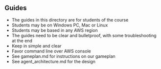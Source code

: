 ## Guides
- The guides in this directory are for students of the course
- Students may be on Windows PC, Mac or Linux
- Students may be based in any AWS region
- The guides need to be clear and bulletproof, with some troubleshooting at the end
- Keep in simple and clear
- Favor command line over AWS console
- See gameplan.md for instructions on our gameplan
- See agent_architecture.md for the design